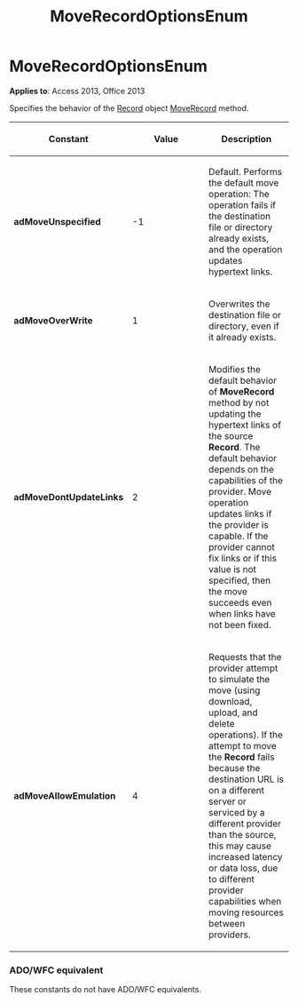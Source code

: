 ﻿---
title: MoveRecordOptionsEnum
TOCTitle: MoveRecordOptionsEnum
ms:assetid: 2785bca0-777c-a802-51d7-6f5cf0fb4210
ms:mtpsurl: https://msdn.microsoft.com/library/JJ249039(v=office.15)
ms:contentKeyID: 48543842
ms.date: 09/18/2015
mtps_version: v=office.15
---

# MoveRecordOptionsEnum


**Applies to**: Access 2013, Office 2013

Specifies the behavior of the [Record](record-object-ado.md) object [MoveRecord](moverecord-method-ado.md) method.

<table>
<colgroup>
<col style="width: 33%" />
<col style="width: 33%" />
<col style="width: 33%" />
</colgroup>
<thead>
<tr class="header">
<th><p>Constant</p></th>
<th><p>Value</p></th>
<th><p>Description</p></th>
</tr>
</thead>
<tbody>
<tr class="odd">
<td><p><strong>adMoveUnspecified</strong></p></td>
<td><p>-1</p></td>
<td><p>Default. Performs the default move operation: The operation fails if the destination file or directory already exists, and the operation updates hypertext links.</p></td>
</tr>
<tr class="even">
<td><p><strong>adMoveOverWrite</strong></p></td>
<td><p>1</p></td>
<td><p>Overwrites the destination file or directory, even if it already exists.</p></td>
</tr>
<tr class="odd">
<td><p><strong>adMoveDontUpdateLinks</strong></p></td>
<td><p>2</p></td>
<td><p>Modifies the default behavior of <strong>MoveRecord</strong> method by not updating the hypertext links of the source <strong>Record</strong>. The default behavior depends on the capabilities of the provider. Move operation updates links if the provider is capable. If the provider cannot fix links or if this value is not specified, then the move succeeds even when links have not been fixed.</p></td>
</tr>
<tr class="even">
<td><p><strong>adMoveAllowEmulation</strong></p></td>
<td><p>4</p></td>
<td><p>Requests that the provider attempt to simulate the move (using download, upload, and delete operations). If the attempt to move the <strong>Record</strong> fails because the destination URL is on a different server or serviced by a different provider than the source, this may cause increased latency or data loss, due to different provider capabilities when moving resources between providers.</p></td>
</tr>
</tbody>
</table>


### ADO/WFC equivalent

These constants do not have ADO/WFC equivalents.

